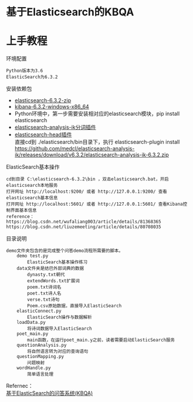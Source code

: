 
# 基于Elasticsearch的KBQA
# 上手教程

环境配置
    
    Python版本为3.6
    ElasticSearch为6.3.2
    
安装依赖包  
   - [elasticsearch-6.3.2-zip](https://www.elastic.co/cn/downloads/past-releases/elasticsearch-6-3-2)  
   - [kibana-6.3.2-windows-x86_64](https://www.elastic.co/cn/downloads/past-releases/kibana-6-3-2)  
   - Python环境中，第一步需要安装相对应的elasticsearch模块，pip install elasticsearch
   - [elasticsearch-analysis-ik分词插件](https://github.com/medcl/elasticsearch-analysis-ik)  
   - [elasticsearch-head插件](https://blog.csdn.net/u012888052/article/details/79710429)  
    直接cd到 ./elasticsearch/bin目录下，执行 elasticsearch-plugin install https://github.com/medcl/elasticsearch-analysis-ik/releases/download/v6.3.2/elasticsearch-analysis-ik-6.3.2.zip  

ElasticSearch基本操作  

    cd到目录 C:\elasticsearch-6.3.2\bin ，双击elasticsearch.bat，开启elasticsearch本地服务  
    打开网址 http://localhost:9200/ 或者 http://127.0.0.1:9200/ 查看elasticsearch基本信息
    打开网址 http://localhost:5601/ 或者 http://127.0.0.1:5601/ 查看Kibana控制界面基本信息    
    reference：  
    https://blog.csdn.net/wufaliang003/article/details/81368365
    https://blog.csdn.net/liuzemeeting/article/details/80708035
    
   
目录说明
    
    demo文件夹包含的是完成整个问答demo流程所需要的脚本。
        demo test.py
            ElasticSearch基本操作练习
        data文件夹是结巴外部词典的数据
            dynasty.txt朝代
            extendWords.txt扩展词
            poem.txt诗词名
            poet.txt诗人名
            verse.txt诗句
            Poem.csv原始数据，直接导入ElasticSearch
        elasticConnect.py
            ElasticSearch操作与数据解析
        loadData.py
            将诗词数据导入ElasticSearch
        poet_main.py
            main函数，在运行poet_main.y之前，读者需要启动ElasticSearch服务
        questionAnalysis.py
            将自然语言转为对应的查询语句
        questionMapping.py
            问题映射
        wordHandle.py
            简单语言处理

Refernec：  
[基于ElasticSearch的问答系统(KBQA)](https://blog.csdn.net/keyue123/article/details/85317774)


    
